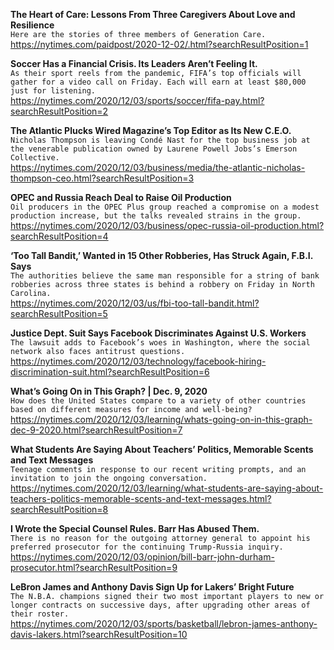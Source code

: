 **The Heart of Care: Lessons From Three Caregivers About Love and Resilience**\
`Here are the stories of three members of Generation Care.`\
https://nytimes.com/paidpost/2020-12-02/.html?searchResultPosition=1

**Soccer Has a Financial Crisis. Its Leaders Aren’t Feeling It.**\
`As their sport reels from the pandemic, FIFA’s top officials will gather for a video call on Friday. Each will earn at least $80,000 just for listening.`\
https://nytimes.com/2020/12/03/sports/soccer/fifa-pay.html?searchResultPosition=2

**The Atlantic Plucks Wired Magazine’s Top Editor as Its New C.E.O.**\
`Nicholas Thompson is leaving Condé Nast for the top business job at the venerable publication owned by Laurene Powell Jobs’s Emerson Collective.`\
https://nytimes.com/2020/12/03/business/media/the-atlantic-nicholas-thompson-ceo.html?searchResultPosition=3

**OPEC and Russia Reach Deal to Raise Oil Production**\
`Oil producers in the OPEC Plus group reached a compromise on a modest production increase, but the talks revealed strains in the group.`\
https://nytimes.com/2020/12/03/business/opec-russia-oil-production.html?searchResultPosition=4

**‘Too Tall Bandit,’ Wanted in 15 Other Robberies, Has Struck Again, F.B.I. Says**\
`The authorities believe the same man responsible for a string of bank robberies across three states is behind a robbery on Friday in North Carolina.`\
https://nytimes.com/2020/12/03/us/fbi-too-tall-bandit.html?searchResultPosition=5

**Justice Dept. Suit Says Facebook Discriminates Against U.S. Workers**\
`The lawsuit adds to Facebook’s woes in Washington, where the social network also faces antitrust questions.`\
https://nytimes.com/2020/12/03/technology/facebook-hiring-discrimination-suit.html?searchResultPosition=6

**What’s Going On in This Graph? | Dec. 9, 2020**\
`How does the United States compare to a variety of other countries based on different measures for income and well-being?`\
https://nytimes.com/2020/12/03/learning/whats-going-on-in-this-graph-dec-9-2020.html?searchResultPosition=7

**What Students Are Saying About Teachers’ Politics, Memorable Scents and Text Messages**\
`Teenage comments in response to our recent writing prompts, and an invitation to join the ongoing conversation.`\
https://nytimes.com/2020/12/03/learning/what-students-are-saying-about-teachers-politics-memorable-scents-and-text-messages.html?searchResultPosition=8

**I Wrote the Special Counsel Rules. Barr Has Abused Them.**\
`There is no reason for the outgoing attorney general to appoint his preferred prosecutor for the continuing Trump-Russia inquiry.`\
https://nytimes.com/2020/12/03/opinion/bill-barr-john-durham-prosecutor.html?searchResultPosition=9

**LeBron James and Anthony Davis Sign Up for Lakers’ Bright Future**\
`The N.B.A. champions signed their two most important players to new or longer contracts on successive days, after upgrading other areas of their roster.`\
https://nytimes.com/2020/12/03/sports/basketball/lebron-james-anthony-davis-lakers.html?searchResultPosition=10

